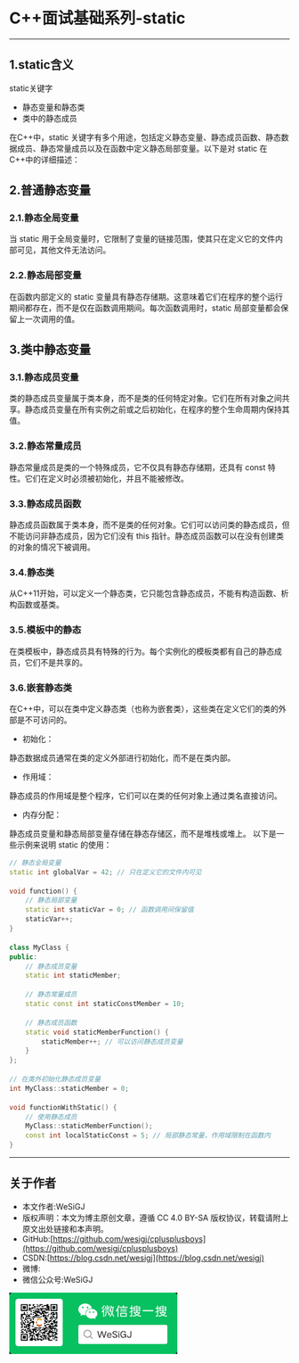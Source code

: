 # C++面试基础系列-static

---

## 1.static含义

static关键字

- 静态变量和静态类
- 类中的静态成员

在C++中，static 关键字有多个用途，包括定义静态变量、静态成员函数、静态数据成员、静态常量成员以及在函数中定义静态局部变量。以下是对 static 在C++中的详细描述：

## 2.普通静态变量

### 2.1.静态全局变量

当 static 用于全局变量时，它限制了变量的链接范围，使其只在定义它的文件内部可见，其他文件无法访问。

### 2.2.静态局部变量

在函数内部定义的 static 变量具有静态存储期。这意味着它们在程序的整个运行期间都存在，而不是仅在函数调用期间。每次函数调用时，static 局部变量都会保留上一次调用的值。

## 3.类中静态变量

### 3.1.静态成员变量

类的静态成员变量属于类本身，而不是类的任何特定对象。它们在所有对象之间共享。静态成员变量在所有实例之前或之后初始化，在程序的整个生命周期内保持其值。

### 3.2.静态常量成员

静态常量成员是类的一个特殊成员，它不仅具有静态存储期，还具有 const 特性。它们在定义时必须被初始化，并且不能被修改。

### 3.3.静态成员函数

静态成员函数属于类本身，而不是类的任何对象。它们可以访问类的静态成员，但不能访问非静态成员，因为它们没有 this 指针。静态成员函数可以在没有创建类的对象的情况下被调用。

### 3.4.静态类

从C++11开始，可以定义一个静态类，它只能包含静态成员，不能有构造函数、析构函数或基类。

### 3.5.模板中的静态

在类模板中，静态成员具有特殊的行为。每个实例化的模板类都有自己的静态成员，它们不是共享的。

### 3.6.嵌套静态类

在C++中，可以在类中定义静态类（也称为嵌套类），这些类在定义它们的类的外部是不可访问的。

- 初始化：

静态数据成员通常在类的定义外部进行初始化，而不是在类内部。

- 作用域：

静态成员的作用域是整个程序，它们可以在类的任何对象上通过类名直接访问。

- 内存分配：

静态成员变量和静态局部变量存储在静态存储区，而不是堆栈或堆上。
以下是一些示例来说明 static 的使用：

```cpp
// 静态全局变量
static int globalVar = 42; // 只在定义它的文件内可见

void function() {
    // 静态局部变量
    static int staticVar = 0; // 函数调用间保留值
    staticVar++;
}

class MyClass {
public:
    // 静态成员变量
    static int staticMember;

    // 静态常量成员
    static const int staticConstMember = 10;

    // 静态成员函数
    static void staticMemberFunction() {
        staticMember++; // 可以访问静态成员变量
    }
};

// 在类外初始化静态成员变量
int MyClass::staticMember = 0;

void functionWithStatic() {
    // 使用静态成员
    MyClass::staticMemberFunction();
    const int localStaticConst = 5; // 局部静态常量，作用域限制在函数内
}
```

---

## 关于作者

- 本文作者:WeSiGJ
- 版权声明：本文为博主原创文章，遵循 CC 4.0 BY-SA 版权协议，转载请附上原文出处链接和本声明。
- GitHub:[https://github.com/wesigj/cplusplusboys](https://github.com/wesigj/cplusplusboys)
- CSDN:[https://blog.csdn.net/wesigj](https://blog.csdn.net/wesigj)
- 微博:
- 微信公众号:WeSiGJ

<img src=/./img/wechat.jpg width=60% />

